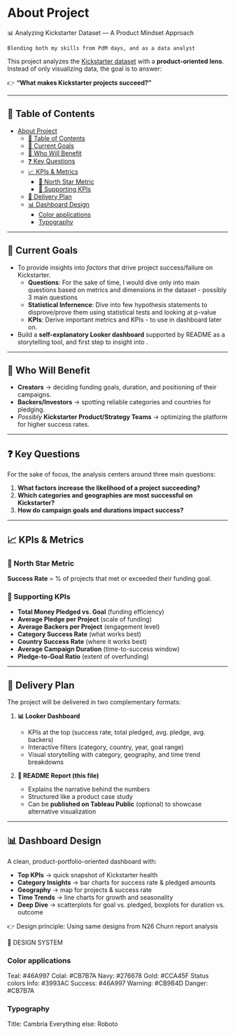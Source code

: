 # About Project
📊 Analyzing Kickstarter Dataset — A Product Mindset Approach

`Blending both my skills from PdM days, and as a data analyst`

This project analyzes the [Kickstarter dataset](https://www.kaggle.com/datasets/kemical/kickstarter-projects/data) with a **product-oriented lens**. Instead of only visualizing data, the goal is to answer:  

👉 **“What makes Kickstarter projects succeed?”**

---

## 📑 Table of Contents
- [About Project](#about-project)
  - [📑 Table of Contents](#-table-of-contents)
  - [🎯 Current Goals](#-current-goals)
  - [👥 Who Will Benefit](#-who-will-benefit)
  - [❓ Key Questions](#-key-questions)
  - [📈 KPIs \& Metrics](#-kpis--metrics)
    - [🌟 North Star Metric](#-north-star-metric)
    - [🎯 Supporting KPIs](#-supporting-kpis)
  - [🚀 Delivery Plan](#-delivery-plan)
  - [📊 Dashboard Design](#-dashboard-design)
    - [Color applications](#color-applications)
    - [Typography](#typography)

---

## 🎯 Current Goals
- To provide insights into *factors* that drive project success/failure on Kickstarter.  
  - **Questions**: For the sake of time, I would dive only into main questions based on metrics and dimensions in the dataset - possibly 3 main questions
  - **Statistical Infernence**: Dive into few hypothesis statements to disprove/prove them using statistical tests and looking at p-value
  - **KPIs**: Derive important metrics and KPIs - to use in dashboard later on.  
- Build a **self-explanatory Looker dashboard** supported by README as a storytelling tool, and first step to insight into .  

---

## 👥 Who Will Benefit
- **Creators** → deciding funding goals, duration, and positioning of their campaigns.  
- **Backers/Investors** → spotting reliable categories and countries for pledging.  
- *Possibly* **Kickstarter Product/Strategy Teams** → optimizing the platform for higher success rates.  

---

## ❓ Key Questions
For the sake of focus, the analysis centers around three main questions:  

1. **What factors increase the likelihood of a project succeeding?**  
2. **Which categories and geographies are most successful on Kickstarter?**  
3. **How do campaign goals and durations impact success?**  

---

## 📈 KPIs & Metrics

### 🌟 North Star Metric  
**Success Rate** = % of projects that met or exceeded their funding goal.  

### 🎯 Supporting KPIs  
- **Total Money Pledged vs. Goal** (funding efficiency)  
- **Average Pledge per Project** (scale of funding)  
- **Average Backers per Project** (engagement level)  
- **Category Success Rate** (what works best)  
- **Country Success Rate** (where it works best)  
- **Average Campaign Duration** (time-to-success window)  
- **Pledge-to-Goal Ratio** (extent of overfunding)  

---

## 🚀 Delivery Plan
The project will be delivered in two complementary formats:  

1. **📊 Looker Dashboard**  
   - KPIs at the top (success rate, total pledged, avg. pledge, avg. backers)  
   - Interactive filters (category, country, year, goal range)  
   - Visual storytelling with category, geography, and time trend breakdowns  

2. **📖 README Report (this file)**  
   - Explains the narrative behind the numbers  
   - Structured like a product case study  
   - Can be **published on Tableau Public** (optional) to showcase alternative visualization  

---

## 📊 Dashboard Design
A clean, product-portfolio-oriented dashboard with:  
- **Top KPIs** → quick snapshot of Kickstarter health  
- **Category Insights** → bar charts for success rate & pledged amounts  
- **Geography** → map for projects & success rate  
- **Time Trends** → line charts for growth and seasonality  
- **Deep Dive** → scatterplots for goal vs. pledged, boxplots for duration vs. outcome  

👉 Design principle: Using same designs from N26 Churn report analysis

🎨 DESIGN SYSTEM  
### Color applications
Teal: #46A997
Colal: #CB7B7A
Navy: #276678
Gold: #CCA45F
Status colors
Info: #3993AC
Success: #46A997
Warning: #CB9B4D
Danger: #CB7B7A
### Typography
Title: Cambria
Everything else: Roboto
